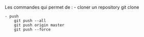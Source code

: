 Les commandes qui permet de :
    - cloner un repository 
        git clone <file>

    - push 
        git push --all
        git push origin master
        git push --force